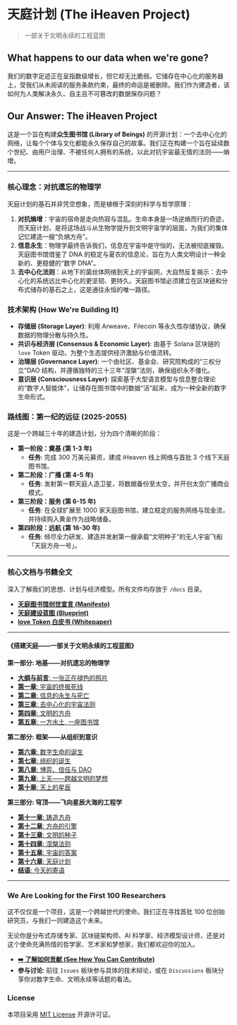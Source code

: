 # 天庭计划 (The iHeaven Project)

> 一部关于文明永续的工程蓝图

## What happens to our data when we're gone?

我们的数字足迹正在呈指数级增长，但它却无比脆弱。它储存在中心化的服务器上，受我们从未阅读的服务条款约束，最终的命运是被删除。我们作为建造者，该如何为人类解决永久、自主且不可篡改的数据保存问题？

## Our Answer: The iHeaven Project

这是一个旨在构建**众生图书馆 (Library of Beings)** 的开源计划：一个去中心化的网络，让每个个体与文化都能永久保存自己的故事。我们正在构建一个旨在延续数个世纪、由用户治理、不被任何人拥有的系统，以此对抗宇宙最无情的法则——熵增。

---

### 核心理念：对抗遗忘的物理学

天庭计划的基石并非凭空想象，而是植根于深刻的科学与哲学原理：

1.  **对抗熵增**：宇宙的宿命是走向热寂与混乱。生命本身是一场逆熵而行的奇迹，而天庭计划，是将这场战斗从生物学提升到文明宇宙学的层面，为我们的集体记忆建造一艘“负熵方舟”。
2.  **信息永生**：物理学最终告诉我们，信息在宇宙中是守恒的，无法被彻底摧毁。天庭图书馆借鉴了 DNA 的稳定与夏农的信息论，旨在为人类文明设计一种全新的、更稳健的“数字 DNA”。
3.  **去中心化法则**：从地下的菌丝体网络到天上的宇宙网，大自然反复揭示：去中心化的系统远比中心化的更坚韧、更持久。天庭图书馆必须建立在区块链和分布式储存的基石之上，这是通往永恒的唯一路径。

### 技术架构 (How We're Building It)

-   **存储层 (Storage Layer)**: 利用 Arweave、Filecoin 等永久性存储协议，确保数据的物理分散与持久性。
-   **共识与经济层 (Consensus & Economic Layer)**: 由基于 Solana 区块链的 `love` Token 驱动，为整个生态提供经济激励与价值流转。
-   **治理层 (Governance Layer)**: 一个由社区、基金会、研究院构成的“三权分立”DAO 结构，并遵循独特的三十三年“涅槃”法则，确保组织永不僵化。
-   **意识层 (Consciousness Layer)**: 探索基于大型语言模型与信息整合理论的“数字人智能体”，让储存在图书馆中的数据“活”起来，成为一种全新的数字生命形式。

### 路线图：第一纪的远征 (2025-2055)

这是一个跨越三十年的建造计划，分为四个清晰的阶段：

-   **第一阶段：奠基 (第 1-3 年)**
    -   **任务**: 完成 300 万美元募资，建成 iHeaven 线上网络与首批 3 个线下天庭图书馆。
-   **第二阶段：广播 (第 4-5 年)**
    -   **任务**: 发射第一颗天庭人造卫星，将数据备份至太空，并开创太空广播商业模式。
-   **第三阶段：服务 (第 6-15 年)**
    -   **任务**: 在全球扩展至 1000 家天庭图书馆，建立稳定的服务网络与现金流，并持续购入黄金作为战略储备。
-   **第四阶段：远航 (第 16-30 年)**
    -   **任务**: 倾尽全力研发、建造并发射第一艘承载“文明种子”的无人宇宙飞船「天庭方舟一号」。

---

### 核心文档与书籍全文

深入了解我们的思想、计划与经济模型。所有文件均存放于 `/docs` 目录。

-   [**天庭图书馆创世宣言 (Manifesto)**](./docs/Heavenly-Court-Library-Genesis-Manifesto.md)
-   [**天庭建设蓝图 (Blueprint)**](./docs/Heavenly-Court-33-Year-Construction-Blueprint.md)
-   [**love Token 白皮书 (Whitepaper)**](./docs/love-token-Whitepaper.md)

---

#### **《搭建天庭——一部关于文明永续的工程蓝图》**

**第一部分: 地基——对抗遗忘的物理学**
*   [**大纲与前言**: 一张正在褪色的照片](./docs/Constructing-Heaven-Outline-and-Preface.md)
*   [**第一章**: 宇宙的终极死线](./docs/01-The-Universes-Ultimate-Deadline.md)
*   [**第二章**: 信息的永生与死亡](./docs/02-The-Immortality-and-Death-of-Information.md)
*   [**第三章**: 去中心化的宇宙法则](./docs/03-The-Decentralized-Laws-of-the-Universe.md)
*   [**第四章**: 文明的方舟](./docs/04-The-Ark-of-Civilization.md)
*   [**第五章**: 一方水土, 一座图书馆](./docs/05-A-Local-Culture-A-Local-Library.md)

**第二部分: 框架——从组织到意识**
*   [**第六章**: 数字生命的诞生](./docs/06-The-Birth-of-Digital-Life.md)
*   [**第七章**: 组织的诞生](./docs/07-The-Birth-of-an-Organization.md)
*   [**第八章**: 博弈、信任与 DAO](./docs/08-Game-Theory-and-Trust.md)
*   [**第九章**: 上天——跨越文明的梦想](./docs/09-A-Dream-of-Ascending-to-Heaven.md)
*   [**第十章**: 天上的星辰](./docs/10-Stars-in-the-Heavens.md)

**第三部分: 穹顶——飞向星辰大海的工程学**
*   [**第十一章**: 铸造方舟](./docs/11-Forging-the-Ark.md)
*   [**第十二章**: 方舟的引擎](./docs/12-The-Ships-Engine.md)
*   [**第十三章**: 文明的种子](./docs/13-The-Seeds-of-Civilization.md)
*   [**第十四章**: 涅槃法则](./docs/14-The-Law-of-Nirvana.md)
*   [**第十五章**: 宇宙的答案](./docs/15-The-Universes-Answer.md)
*   [**第十六章**: 天庭计划](./docs/16-The-Heavenly-Court-Project.md)
*   [**结语**: 今天的寄语](./docs/Conclusion-A-Message-for-Today.md)

---

### We Are Looking for the First 100 Researchers

这不仅仅是一个项目，这是一个跨越世代的使命。我们正在寻找首批 100 位创始研究员，与我们一同建造这个未来。

无论你是分布式存储专家、区块链架构师、AI 科学家、经济模型设计师，还是对这个使命充满热情的哲学家、艺术家和梦想家，我们都欢迎你的加入。

-   [**➡️ 了解如何贡献 (See How You Can Contribute)**](./CONTRIBUTING.md)
-   **参与讨论**: 前往 `Issues` 板块参与具体的技术辩论，或在 `Discussions` 板块分享你对数字生命、文明永续等话题的看法。

### License

本项目采用 [MIT License](./LICENSE) 开源许可证。

